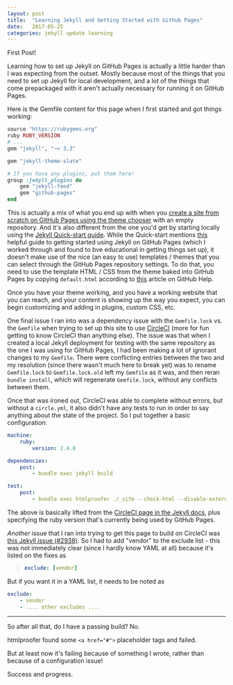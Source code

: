 ```yaml
---
layout: post
title:  "Learning Jekyll and Getting Started with Github Pages"
date:   2017-05-25
categories: jekyll update learning
---
```

First Post!

Learning how to set up Jekyll on GitHub Pages is actually a little harder than I was expecting from the outset. Mostly because most of the things that you need to set up Jekyll for local development, and a lot of the things that come prepackaged with it aren't actually necessary for running it on GitHub Pages.

Here is the Gemfile content for this page when I first started and got things working:

```ruby
source "https://rubygems.org"
ruby RUBY_VERSION
# ...
gem "jekyll", "~> 3.3"

gem "jekyll-theme-slate"

# If you have any plugins, put them here!
group :jekyll_plugins do
    gem "jekyll-feed"
    gem "github-pages"
end
```

This is actually a mix of what you end up with when you [create a site from scratch on GitHub Pages using the theme chooser](https://help.github.com/articles/creating-a-github-pages-site-with-the-jekyll-theme-chooser/#using-the-jekyll-theme-chooser-with-a-new-repository) with an empty repository. And it's also different from the one you'd get by starting locally using the [Jekyll Quick-start guide](https://jekyllrb.com/docs/quickstart/). While the Quick-start mentions [this](http://jmcglone.com/guides/github-pages/) helpful guide to getting started using Jekyll on GitHub Pages (which I worked through and found to bve educational in getting things set up), it doesn't make use of the nice (an easy to use) templates / themes that you can select through the GitHub Pages repository settings. To do that, you need to use the template HTML / CSS from the theme baked into GitHub Pages by copying ```default.html``` according to [this](https://help.github.com/articles/customizing-css-and-html-in-your-jekyll-theme/) article on GitHub Help.

Once you have your theme working, and you have a working website that you can reach, and your content is showing up the way you expect, you can begin customizing and adding in plugins, custom CSS, etc. 

One final issue I ran into was a dependency issue with the ```Gemfile.lock``` vs. the ```Gemfile``` when trying to set up this site to use [CircleCI](https://circleci.com/) \(more for fun getting to know CircleCI than anything else\). The issue was that when I created a local Jekyll deployment for testing with the same repository as the one I was using for GitHub Pages, I had been making a lot of ignorant changes to my ```Gemfile```. There were conflicting entries between the two and my resolution \(since there wasn't much here to break yet\) was to rename ```Gemfile.lock``` to ```Gemfile.lock.old``` left my ```Gemfile``` as it was, and then reran ```bundle install```, which will regenerate ```Gemfile.lock```, without any conflicts between them.

Once that was ironed out, CircleCI was able to complete without errors, but without a ```circle.yml```, it also didn't have any tests to run in order to say anything about the state of the project. So I put together a basic configuration:

```yml
machine:
    ruby:
        version: 2.4.0

dependencies:
    post:
        - bundle exec jekyll build

test:
    post:
        - bundle exec htmlproofer ./_site --check-html --disable-external

```

The above is basically lifted from the [CircleCI page in the Jekyll docs](https://jekyllrb.com/docs/continuous-integration/circleci/), plus specifying the ruby version that's currently being used by GitHub Pages.

_Another_ issue that I ran into trying to get this page to build on CircleCI was [this Jekyll issue (#2938)](https://github.com/jekyll/jekyll/issues/2938). So I had to add "vendor" to the exclude list - this was not immediately clear (since I hardly know YAML at all) because it's listed on the fixes as 
> ```yml
> exclude: [vendor]
> ```
But if you want it in a YAML list, it needs to be noted as
```yml
exclude:
    - vendor
    - .... other excludes ....
```

---
So after all that, do I have a passing build? No.

htmlproofer found some ```<a href="#">``` placeholder tags and failed.

But at least now it's failing because of something I wrote, rather than because of a configuration issue! 

Success and progress.